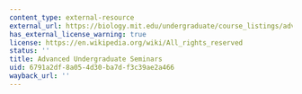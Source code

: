 ```yaml
---
content_type: external-resource
external_url: https://biology.mit.edu/undergraduate/course_listings/advanced_undergraduate_seminars
has_external_license_warning: true
license: https://en.wikipedia.org/wiki/All_rights_reserved
status: ''
title: Advanced Undergraduate Seminars
uid: 6791a2df-8a05-4d30-ba7d-f3c39ae2a466
wayback_url: ''
---
```

